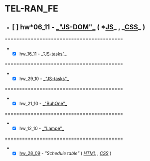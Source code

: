 # TEL-RAN_FE

- ## [ ] hw*06_11 - [\_"JS-DOM"\_](https://sl101.github.io/TEL-RAN_FE/hw_16_11/) ( *[JS](https://github.com/sl101/TEL-RAN_FE/hw_16_11/script/script.js)_ , _[CSS](https://github.com/sl101/TEL-RAN_FE/hw_16_11/style/style.css)\_ )

=========================================

- - [x] hw_16_11 - [\_"JS-tasks"\_](https://sl101.github.io/TEL-RAN_FE/hw_06_11/script.js)

=========================================

- - [x] hw_29_10 - [\_"JS-tasks"\_](https://sl101.github.io/TEL-RAN_FE/hw_29_10/script.js)

=========================================

- - [x] hw_21_10 - [\_"BuhOne"\_](https://sl101.github.io/TEL-RAN_FE/hw_21_10)

=========================================

- - [x] hw_12_10 - [\_"Lampe"\_](https://sl101.github.io/TEL-RAN_FE/hw_12_10)

=========================================

- - [x] [hw_28_09](https://sl101.github.io/TEL-RAN_FE/hw_28_09) - _"Schedule table"_ ( _[HTML](https://github.com/sl101/TEL-RAN_FE/blob/main/hw_28_09/index.html)_ , _[CSS](https://github.com/sl101/TEL-RAN_FE/blob/main/hw_28_09/style/style.css)_ )
